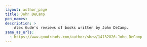 ```yaml
---
layout: author_page
title: John DeCamp
pen_names:
description: >
    Alex Gude's reviews of books written by John DeCamp.
same_as_urls:
  - https://www.goodreads.com/author/show/14132826.John_DeCamp
---
```

